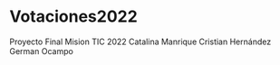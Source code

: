 # Votaciones2022
 Proyecto Final Mision TIC 2022
    Catalina Manrique
    Cristian Hernández
    German Ocampo
